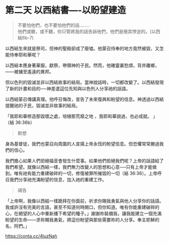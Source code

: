 # 第二天 以西結書—-以盼望建造

> 不要怕他們，也不要怕他們的話……..  
> 他們或聽，或不聽，你只管將我的話告訴他們，他們是極其悖逆的。(以西結6b-7)

以西結生來就是祭司，但神的聖殿卻成了廢墟。他蒙召侍奉的地方竟然被毀，又怎能侍奉耶和華呢？

以西結本應身著華服，獻祭，帶領神的子民。然而，他確靈裏愁煩，背井離鄉，——被擄至遙遠的異邦。

但以色列的毀滅並非以西結故事的結局。當神說話時，一切都改變了。以西結發現了新的計畫和目的──神差遣這位先知與以色列人分享祂的話語。

以西結蒙召傳講真理。他呼召悔改，宣告了未來復興和盼望的信息。神透過以西結提醒祂的子民，毀滅並非故事的結局。

「我耶和華修造那毀壞之處，培植那荒廢之地
，我耶和華說過，也必成就。 」（結 36:36b）

                      
> 默想
>
身為基督徒，我們也蒙召向周圍的人宣揚上帝永恆的盼望信息。但恐懼常常勝過我們的信心。

我們擔心如果人們拒絕福音會發生什麼事。如果他們拒絕我們呢？上帝的話語給了我們希望。就像以西結一樣，我們無力改變人的思想和心意──只有上帝才能做到。唯有祂有能力重建破碎的一切，修復被罪所摧毀的一切（結 36:36）。上帝呼召我們分享祂充滿盼望的信息，加入祂的重建工作。
        
                     
> 禱告
>
「上帝啊，我像以西結一樣跪拜在你面前，祈求你賜我勇氣與他人分享你的話語。我或許沒有完美的言語，甚至不知道何時開口，但你知道。唯有你能重建破碎的心，在絕望的人心中重新播下希望的種子。」謝謝祢裝備我，讓我能建立一個充滿盼望的生命——求祢賜我勇氣，將這份盼望與那些需要祢的人分享。奉主耶穌的名，阿們。」

https://conta.cc/4luzNah